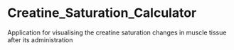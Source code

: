 # Creatine_Saturation_Calculator

Application for visualising the creatine saturation changes in muscle tissue after its administration
